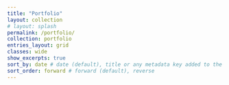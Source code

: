 ```yaml
---
title: "Portfolio"
layout: collection
# layout: splash
permalink: /portfolio/
collection: portfolio
entries_layout: grid
classes: wide
show_excerpts: true
sort_by: date # date (default), title or any metadata key added to the collection's documents
sort_order: forward # forward (default), reverse
---
```



